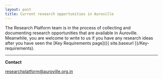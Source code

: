 ```yaml
---
layout: post
title: Current research opportunities in Auroville
---
```


The Research Platform team is in the process of collecting and documenting research opportunities that are available in Auroville. Meanwhile, you are welcome to write to us if you have any research ideas after you have seen the [Key Requirements page]({{ site.baseurl }}/Key-requirements).

---

**Contact**

<a href="mailto:researchplatform@auroville.org.in">researchplatform@auroville.org.in</a>
